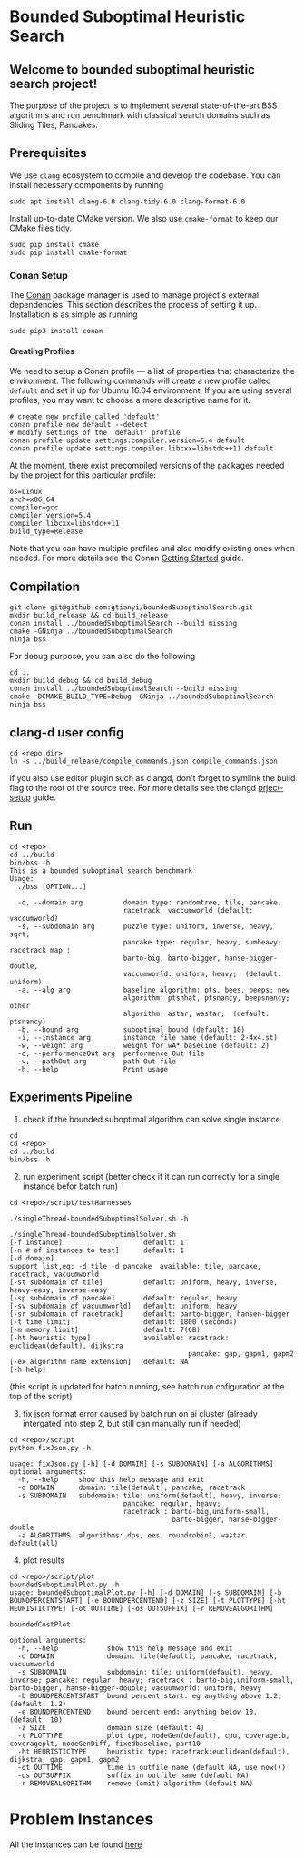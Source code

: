 # Bounded Suboptimal Heuristic Search

## Welcome to bounded suboptimal heuristic search project!
The purpose of the project is to implement several state-of-the-art BSS algorithms and run benchmark with classical search domains such as Sliding Tiles, Pancakes. 

## Prerequisites
We use `clang` ecosystem to compile and develop the codebase. You can install necessary components by running
```
sudo apt install clang-6.0 clang-tidy-6.0 clang-format-6.0
```

Install up-to-date CMake version. We also use `cmake-format` to keep our CMake files tidy.
```
sudo pip install cmake
sudo pip install cmake-format
``` 

### Conan Setup

The [Conan](https://conan.io) package manager is used to manage project's external
dependencies. This section describes the process of setting it up.  Installation is as simple as running

```
sudo pip3 install conan
```

#### Creating Profiles
We need to setup a Conan profile — a list of properties that characterize the
environment.  The following commands will create a new profile called `default` and set it up
for Ubuntu 16.04 environment.  If you are using several profiles, you may want to choose a
more descriptive name for it.
```
# create new profile called 'default'
conan profile new default --detect
# modify settings of the 'default' profile
conan profile update settings.compiler.version=5.4 default
conan profile update settings.compiler.libcxx=libstdc++11 default
```
At the moment, there exist precompiled versions of the packages needed by
the project for this particular profile:

```
os=Linux
arch=x86_64
compiler=gcc
compiler.version=5.4
compiler.libcxx=libstdc++11
build_type=Release
```

Note that you can have multiple profiles and also modify existing ones when needed.
For more details see the Conan [Getting Started](https://docs.conan.io/en/latest/getting_started.html) guide.


## Compilation
```
git clone git@github.com:gtianyi/boundedSuboptimalSearch.git
mkdir build_release && cd build_release
conan install ../boundedSuboptimalSearch --build missing
cmake -GNinja ../boundedSuboptimalSearch
ninja bss 
```
For debug purpose, you can also do the following
```
cd ..
mkdir build_debug && cd build_debug
conan install ../boundedSuboptimalSearch --build missing
cmake -DCMAKE_BUILD_TYPE=Debug -GNinja ../boundedSuboptimalSearch
ninja bss 
```

## clang-d user config
```
cd <repo dir>
ln -s ../build_release/compile_commands.json compile_commands.json
```
If you also use editor plugin such as clangd, don't forget to symlink the build flag to the root of the source tree. For more details see the clangd [prject-setup](https://clangd.llvm.org/installation.html#project-setup) guide.

## Run
```
cd <repo>
cd ../build
bin/bss -h
This is a bounded suboptimal search benchmark
Usage:
  ./bss [OPTION...]

  -d, --domain arg          domain type: randomtree, tile, pancake,
                            racetrack, vaccumworld (default: vaccumworld)
  -s, --subdomain arg       puzzle type: uniform, inverse, heavy, sqrt;
                            pancake type: regular, heavy, sumheavy; racetrack map :
                            barto-big, barto-bigger, hanse-bigger-double,
                            vaccumworld: uniform, heavy;  (default: uniform)
  -a, --alg arg             baseline algorithm: pts, bees, beeps; new
                            algorithm: ptshhat, ptsnancy, beepsnancy; other
                            algorithm: astar, wastar;  (default: ptsnancy)
  -b, --bound arg           suboptimal bound (default: 10)
  -i, --instance arg        instance file name (default: 2-4x4.st)
  -w, --weight arg          weight for wA* baseline (default: 2)
  -o, --performenceOut arg  performence Out file
  -v, --pathOut arg         path Out file
  -h, --help                Print usage

```

## Experiments Pipeline
1. check if the bounded suboptimal algorithm can solve single instance
```
cd 
cd <repo>
cd ../build
bin/bss -h
```

2. run experiment script
(better check if it can run correctly for a single instance befor batch run)
```
cd <repo>/script/testHarnesses

./singleThread-boundedSuboptimalSolver.sh -h

./singleThread-boundedSuboptimalSolver.sh
[-f instance]                    default: 1
[-n # of instances to test]      default: 1
[-d domain]
support list,eg: -d tile -d pancake  available: tile, pancake, racetrack, vacuumworld
[-st subdomain of tile]          default: uniform, heavy, inverse, heavy-easy, inverse-easy
[-sp subdomain of pancake]       default: regular, heavy
[-sv subdomain of vacuumworld]   default: uniform, heavy
[-sr subdomain of racetrack]     default: barto-bigger, hansen-bigger
[-t time limit]                  default: 1800 (seconds)
[-m memory limit]                default: 7(GB)
[-ht heuristic type]             available: racetrack: euclidean(default), dijkstra
                                            pancake: gap, gapm1, gapm2
[-ex algorithm name extension]   default: NA
[-h help]
```
(this script is updated for batch running, see batch run cofiguration at the top of the script)

3. fix json format error caused by batch run on ai cluster (already intergated into step 2, but still can manually run if needed)
```
cd <repo>/script
python fixJson.py -h

usage: fixJson.py [-h] [-d DOMAIN] [-s SUBDOMAIN] [-a ALGORITHMS]
optional arguments:
  -h, --help     show this help message and exit
  -d DOMAIN      domain: tile(default), pancake, racetrack
  -s SUBDOMAIN   subdomain: tile: uniform(default), heavy, inverse; 
                            pancake: regular, heavy; 
                            racetrack : barto-big,uniform-small, 
                                        barto-bigger, hanse-bigger-double
  -a ALGORITHMS  algorithms: dps, ees, roundrobin1, wastar default(all)
```

4. plot results
```
cd <repo>/script/plot
boundedSuboptimalPlot.py -h
usage: boundedSuboptimalPlot.py [-h] [-d DOMAIN] [-s SUBDOMAIN] [-b BOUNDPERCENTSTART] [-e BOUNDPERCENTEND] [-z SIZE] [-t PLOTTYPE] [-ht HEURISTICTYPE] [-ot OUTTIME] [-os OUTSUFFIX] [-r REMOVEALGORITHM]

boundedCostPlot

optional arguments:
  -h, --help            show this help message and exit
  -d DOMAIN             domain: tile(default), pancake, racetrack, vacuumworld
  -s SUBDOMAIN          subdomain: tile: uniform(default), heavy, inverse; pancake: regular, heavy; racetrack : barto-big,uniform-small, barto-bigger, hanse-bigger-double; vacuumworld: uniform, heavy
  -b BOUNDPERCENTSTART  bound percent start: eg anything above 1.2,(default: 1.2)
  -e BOUNDPERCENTEND    bound percent end: anything below 10, (default: 10)
  -z SIZE               domain size (default: 4)
  -t PLOTTYPE           plot type, nodeGen(default), cpu, coveragetb, coverageplt, nodeGenDiff, fixedbaseline, part10
  -ht HEURISTICTYPE     heuristic type: racetrack:euclidean(default), dijkstra, gap, gapm1, gapm2
  -ot OUTTIME           time in outfile name (default NA, use now())
  -os OUTSUFFIX         suffix in outfile name (default NA)
  -r REMOVEALGORITHM    remove (omit) algorithm (default NA)
```

# Problem Instances
All the instances can be found [here](https://github.com/gtianyi/searchDomainInstanceFiles)

